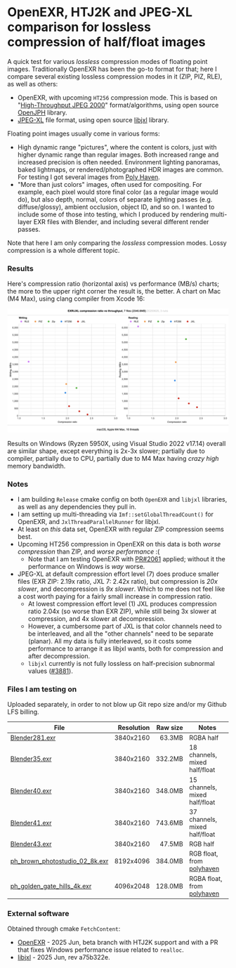 # OpenEXR, HTJ2K and JPEG-XL comparison for lossless compression of half/float images

A quick test for various *lossless* compression modes of floating point images. Traditionally
OpenEXR has been the go-to format for that; here I compare several existing lossless compression
modes in it (ZIP, PIZ, RLE), as well as others:

- OpenEXR, with upcoming `HT256` compression mode. This is based on "[High-Throughput JPEG 2000](https://jpeg.org/jpeg2000/htj2k.html)"
  format/algorithms, using open source [OpenJPH](https://github.com/aous72/OpenJPH) library.
- [JPEG-XL](https://jpeg.org/jpegxl/index.html) file format, using open source [libjxl](https://github.com/libjxl/libjxl)
  library.

Floating point images usually come in various forms:
- High dynamic range "pictures", where the content is colors, just with higher dynamic range than regular images. Both increased range
  and increased precision is often needed. Environment lighting panoramas, baked lightmaps, or rendered/photographed HDR images are common.
  For testing I got several images from [Poly Haven](https://polyhaven.com/).
- "More than just colors" images, often used for compositing. For example, each pixel would store final color (as a regular image would do),
  but also depth, normal, colors of separate lighting passes (e.g. diffuse/glossy), ambient occlusion, object ID, and so on.
  I wanted to include some of those into testing, which I produced by rendering multi-layer EXR files with Blender, and including
  several different render passes.

Note that here I am only comparing the *lossless* compression modes. Lossy compression is a whole different topic.

### Results

Here's compression ratio (horizontal axis) vs performance (MB/s) charts; the more to the upper right corner the result is, the better. A chart
on Mac (M4 Max), using clang compiler from Xcode 16:

![](/img/mac-m4max-20250625.png?raw=true)

Results on Windows (Ryzen 5950X, using Visual Studio 2022 v17.14) overall are similar shape, except everything is 2x-3x slower;
partially due to compiler, partially due to CPU, partially due to M4 Max having *crazy high* memory bandwidth.

### Notes

- I am building `Release` cmake config on both `OpenEXR` and `libjxl` libraries, as well as any dependencies they pull in.
- I am setting up multi-threading via `Imf::setGlobalThreadCount()` for OpenEXR, and `JxlThreadParallelRunner` for libjxl.
- At least on *this* data set, OpenEXR with regular ZIP compression seems best.
- Upcoming HT256 compression in OpenEXR on this data is both *worse compression* than ZIP, and *worse performance* :(
	- Note that I am testing OpenEXR with [PR#2061](https://github.com/AcademySoftwareFoundation/openexr/pull/2061) applied;
      without it the performance on Windows is *way* worse.
- JPEG-XL at default compression effort level (7) does produce smaller files (EXR ZIP: 2.19x ratio, JXL 7: 2.42x ratio), but
  compression is *20x slower*, and decompression is *9x slower*.
  Which to me does not feel like a cost worth paying for a fairly small increase in compression ratio.
  - At lowest compression effort level (1) JXL produces compression ratio 2.04x (so worse than EXR ZIP), while still being
    3x slower at compression, and 4x slower at decompression.
  - However, a cumbersome part of JXL is that color channels need to be interleaved, and all the "other channels" need
    to be separate (planar). All my data is fully interleaved, so it costs some performance to arrange it as libjxl wants,
    both for compression and after decompression.
  - `libjxl` currently is not fully lossless on half-precision subnormal values ([#3881](https://github.com/libjxl/libjxl/issues/3881)).


### Files I am testing on

Uploaded separately, in order to not blow up Git repo size and/or my Github LFS billing.

| File | Resolution | Raw size | Notes |
|------|-----------:|---------:|-------|
|[Blender281.exr](https://aras-p.info/files/exr_files/Blender281.exr) 	| 3840x2160 |  63.3MB | RGBA half |
|[Blender35.exr](https://aras-p.info/files/exr_files/Blender35.exr) 	| 3840x2160 | 332.2MB | 18 channels, mixed half/float |
|[Blender40.exr](https://aras-p.info/files/exr_files/Blender40.exr) 	| 3840x2160 | 348.0MB | 15 channels, mixed half/float |
|[Blender41.exr](https://aras-p.info/files/exr_files/Blender41.exr) 	| 3840x2160 | 743.6MB | 37 channels, mixed half/float |
|[Blender43.exr](https://aras-p.info/files/exr_files/Blender43.exr) 	| 3840x2160 |  47.5MB | RGB half |
|[ph_brown_photostudio_02_8k.exr](https://aras-p.info/files/exr_files/ph_brown_photostudio_02_8k.exr) | 8192x4096 | 384.0MB | RGB float, from [polyhaven](https://polyhaven.com/a/brown_photostudio_02) |
|[ph_golden_gate_hills_4k.exr](https://aras-p.info/files/exr_files/ph_golden_gate_hills_4k.exr) | 4096x2048 | 128.0MB | RGBA float, from [polyhaven](https://polyhaven.com/a/golden_gate_hills) |

### External software

Obtained through cmake `FetchContent`:

- [OpenEXR](https://github.com/AcademySoftwareFoundation/openexr) - 2025 Jun, beta branch with HTJ2K support and with a PR that fixes Windows
  performance issue related to `realloc`.
- [libjxl](https://github.com/libjxl/libjxl) - 2025 Jun, rev a75b322e.

